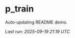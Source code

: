 # p_train

Auto-updating README demo.

<!--START_SECTION:status-->
_Last run: 2025-09-19 21:19 UTC_
<!--END_SECTION:status-->















































































































































































































































































































































































































































































































































































































































